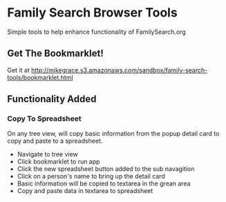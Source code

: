 Family Search Browser Tools
===========================

Simple tools to help enhance functionality of FamilySearch.org

Get The Bookmarklet!
--------------------

Get it at http://mikegrace.s3.amazonaws.com/sandbox/family-search-tools/bookmarklet.html

Functionality Added
------------------

### Copy To Spreadsheet

On any tree view, will copy basic information from the popup detail card to copy and paste to a spreadsheet.

- Navigate to tree view
- Click bookmarklet to run app
- Click the new spreadsheet button added to the sub navagition
- Click on a person's name to bring up the detail card
- Basic information will be copied to textarea in the grean area
- Copy and paste data in textarea to spreadsheet